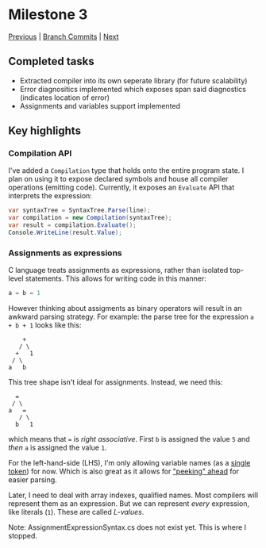 # Milestone 3
[Previous](milestone-02.md) |
[Branch Commits](https://github.com/IsmailAkram/kusanagi/commits/Milestone3-assignments-and-variables) |
[Next](milestone-04.md)

## Completed tasks

* Extracted compiler into its own seperate library (for future scalability)
* Error diagnositics implemented which exposes span said diagnostics (indicates location of error)
* Assignments and variables support implemented

## Key highlights

### Compilation API

I've added a `Compilation` type that holds onto the entire program state.
I plan on using it to expose declared symbols and house all
compiler operations (emitting code). Currently, it exposes an
`Evaluate` API that interprets the expression:

```C#
var syntaxTree = SyntaxTree.Parse(line);
var compilation = new Compilation(syntaxTree);
var result = compilation.Evaluate();
Console.WriteLine(result.Value);
```

### Assignments as expressions

C language treats assignments as expressions, rather than isolated top-level statements. This
allows for writing code in this manner:

```C#
a = b = 1
```

However thinking about assigments as binary operators will result in an awkward parsing strategy.
For example: the parse tree for the
expression `a + b + 1` looks like this:

```
    +
   / \
  +   1
 / \
a   b
```

This tree shape isn't ideal for assignments. Instead, we need this:

```
  =
 / \
a   =
   / \
  b   1
```

which means that `=` is *right associative*. First `b` is assigned the value `5` and *then* `a` is assigned
the value `1`.

For the left-hand-side (LHS), I'm only allowing variable names (as a [single token][token]) for now. Which is also great as it allows for ["peeking" ahead][peek] for easier parsing.

Later, I need to deal with array indexes, qualified names. Most compilers will represent them as an expression. But we can represent *every* expression, like literals (`1`).
These are called *L-values*.

[token]: https://github.com/IsmailAkram/kusanagi/blob/Milestone3-assignments-and-variables/Kusanagi/Code_Analysis/Syntax/AssignmentExpressionSyntax.cs
[peek]: https://github.com/IsmailAkram/kusanagi/blob/Milestone3-assignments-and-variables/Kusanagi/Code_Analysis/Syntax/Parser.cs#L94-L121

Note: AssignmentExpressionSyntax.cs does not exist yet. This is where I stopped.
